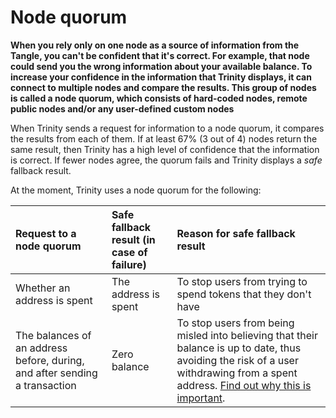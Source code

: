 # Node quorum

**When you rely only on one node as a source of information from the Tangle, you can't be confident that it's correct. For example, that node could send you the wrong information about your available balance. To increase your confidence in the information that Trinity displays, it can connect to multiple nodes and compare the results. This group of nodes is called a node quorum, which consists of hard-coded nodes, remote public nodes and/or any user-defined custom nodes**

When Trinity sends a request for information to a node quorum, it compares the results from each of them. If at least 67% (3 out of 4) nodes return the same result, then Trinity has a high level of confidence that the information is correct. If fewer nodes agree, the quorum fails and Trinity displays a _safe_ fallback result.

At the moment, Trinity uses a node quorum for the following:

| **Request to a node quorum**|**Safe fallback result (in case of failure)** |**Reason for safe fallback result**|
|:--|:--|:---|
|Whether an address is spent| The address is spent| To stop users from trying to spend tokens that they don't have|
|The balances of an address before, during, and after sending a transaction| Zero balance| To stop users from being misled into believing that their balance is up to date, thus avoiding the risk of a user withdrawing from a spent address. [Find out why this is important](root://iota-basics/0.1/concepts/addresses-and-signatures.md#addressreuse).
